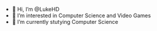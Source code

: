- 👋 Hi, I’m @LukeHD
- 👀 I’m interested in Computer Science and Video Games
- 🌱 I’m currently stutying Computer Science

<!---
LukeHD/LukeHD is a ✨ special ✨ repository because its `README.md` (this file) appears on your GitHub profile.
You can click the Preview link to take a look at your changes.
--->
